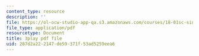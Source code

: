 ```yaml
---
content_type: resource
description: ''
file: https://ol-ocw-studio-app-qa.s3.amazonaws.com/courses/18-01sc-single-variable-calculus-fall-2010/287d2a222147de59371f53ad5259eea6_Fj7pbLwbSmU.pdf
file_type: application/pdf
resourcetype: Document
title: 3play pdf file
uid: 287d2a22-2147-de59-371f-53ad5259eea6
---
```

